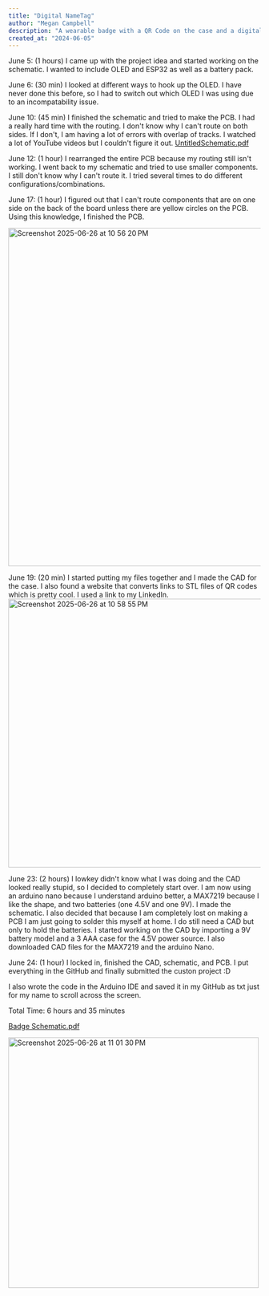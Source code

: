 ```yaml
---
title: "Digital NameTag"
author: "Megan Campbell"
description: "A wearable badge with a QR Code on the case and a digital display to show my name."
created_at: "2024-06-05"
---
```


June 5: (1 hours)
I came up with the project idea and started working on the schematic. I wanted to include OLED and ESP32 as well as a battery pack. 


June 6: (30 min)
I looked at different ways to hook up the OLED. I have never done this before, so I had to switch out which OLED I was using due to an incompatability issue. 

June 10: (45 min) 
I finished the schematic and tried to make the PCB. I had a really hard time with the routing. I don't know why I can't route on both sides. If I don't, I am having a lot of errors with overlap of tracks. I watched a lot of YouTube videos but I couldn't figure it out. 
[UntitledSchematic.pdf](https://github.com/user-attachments/files/20933656/UntitledSchematic.pdf)


June 12: (1 hour) 
I rearranged the entire PCB because my routing still isn't working. I went back to my schematic and tried to use smaller components. I still don't know why I can't route it. I tried several times to do different configurations/combinations. 

June 17: (1 hour) 
I figured out that I can't route components that are on one side on the back of the board unless there are yellow circles on the PCB. Using this knowledge, I finished the PCB. 

<img width="675" alt="Screenshot 2025-06-26 at 10 56 20 PM" src="https://github.com/user-attachments/assets/dc8941f3-0fc1-421f-922a-0759b16f72ff" />


June 19: (20 min) 
I started putting my files together and I made the CAD for the case. I also found a website that converts links to STL files of QR codes which is pretty cool. I used a link to my LinkedIn.
<img width="536" alt="Screenshot 2025-06-26 at 10 58 55 PM" src="https://github.com/user-attachments/assets/aa573855-3179-4df6-841e-e395362266ae" />


June 23: (2 hours)
I lowkey didn't know what I was doing and the CAD looked really stupid, so I decided to completely start over. I am now using an arduino nano because I understand arduino better, a MAX7219 because I like the shape, and two batteries (one 4.5V and one 9V). I made the schematic. I also decided that because I am completely lost on making a PCB I am just going to solder this myself at home. I do still need a CAD but only to hold the batteries. I started working on the CAD by importing a 9V battery model and a 3 AAA case for the 4.5V power source. I also downloaded CAD files for the MAX7219 and the arduino Nano.

June 24: (1 hour) 
I locked in, finished the CAD, schematic, and PCB. I put everything in the GitHub and finally submitted the custon project :D

I also wrote the code in the Arduino IDE and saved it in my GitHub as txt just for my name to scroll across the screen. 

Total Time: 6 hours and 35 minutes

[Badge Schematic.pdf](https://github.com/user-attachments/files/20933722/Badge.Schematic.pdf)

<img width="500" alt="Screenshot 2025-06-26 at 11 01 30 PM" src="https://github.com/user-attachments/assets/2c6571bb-c687-4dcf-a4dc-d878b2d02621" />
